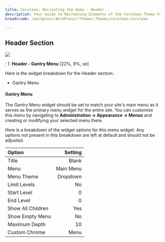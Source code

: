 ```yaml
---
title: Cerulean: Recreating the Demo - Header
description: Your Guide to Recreating Elements of the Cerulean Theme for WordPress
breadcrumb: /wordpress:WordPress/!themes:Themes/cerulean:Cerulean

---
```


Header Section
-----
![][demo]

:   1. **Header - Gantry Menu** [22%, 9%, se]

Here is the widget breakdown for the Header section:

* Gantry Menu

#### Gantry Menu
The Gantry Menu widget should be set to match your site's main menu as it serves as the primary menu widget for the entire site. You can customize this menu by navigating to **Administration -> Appearance -> Menus** and creating or modifying your selected menu there. 

Here is a breakdown of the widget options for this menu widget. Any options not present in this breakdown are left at default and should not be adjusted.

| Option            |   Setting |  
| :---------------- | --------: |  
| Title             |     Blank |  
| Menu              | Main Menu |  
| Menu Theme        |  Dropdown |  
| Limit Levels      |        No |  
| Start Level       |         0 |  
| End Level         |         0 |  
| Show All Children |       Yes |  
| Show Empty Menu   |        No |  
| Maximum Depth     |        10 |  
| Custom Chrome     |      Menu |  

[demo]: assets/cerulean2.jpg
[menu]: ../../start/menus.md